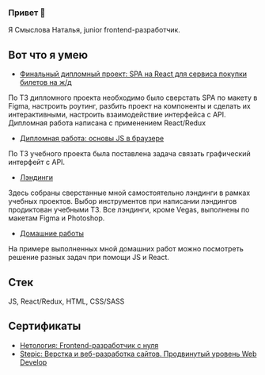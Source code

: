 ### Привет 👋
Я Смыслова Наталья, junior frontend-разработчик.
## Вот что я умею

- [Финальный дипломный проект: SPA на React для сервиса покупки билетов на ж/д](https://github.com/natalia-smyslova/fe-diploma)

По ТЗ дипломного проекта необходимо было сверстать SPA по макету в Figma, настроить роутинг, разбить проект на компоненты и сделать их интерактивными, настроить взаимодействие интерфейса с API. Дипломная работа написана с применением React/Redux

- [Дипломная работа: основы JS в браузере](https://github.com/natalia-smyslova/bjs-diplom/tree/master)
  
По ТЗ учебного проекта была поставлена задача связать графический интерфейт с API.

- [Лэндинги](https://github.com/natalia-smyslova/landings)

Здесь собраны cверстанные мной самостоятельно лэндинги в рамках учебных проектов. Выбор инструментов при написании лэндингов продиктован учебными ТЗ. Все лэндинги, кроме Vegas, выполнены по макетам Figma и Photoshop.

- [Домашние работы](https://github.com/natalia-smyslova/homeworks/tree/main)

На примере выполненных мной домашних работ можно посмотреть решение разных задач при помощи JS и React.

## Стек
JS, React/Redux, HTML, CSS/SASS

## Сертификаты
- [Нетология: Frontend-разработчик с нуля](https://netology.ru/backend/api/user/programs/22864/pdf_certificate)
- [Stepic: Верстка и веб-разработка сайтов. Продвинутый
уровень Web Develop](https://stepik.org/certificate/0b7c63aa31418f382050af418a2326c742ade6c8.pdf)
<!--
**natalia-smyslova/natalia-smyslova** is a ✨ _special_ ✨ repository because its `README.md` (this file) appears on your GitHub profile.

Here are some ideas to get you started:

- 🔭 I’m currently working on ...
- 🌱 I’m currently learning ...
- 👯 I’m looking to collaborate on ...
- 🤔 I’m looking for help with ...
- 💬 Ask me about ...
- 📫 How to reach me: ...
- 😄 Pronouns: ...
- ⚡ Fun fact: ...
-->
